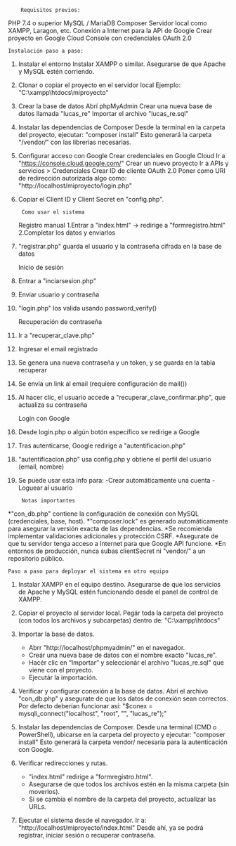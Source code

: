         Requisitos previos:
PHP 7.4 o superior
MySQL / MariaDB
Composer
Servidor local como XAMPP, Laragon, etc.
Conexión a Internet para la API de Google
Crear proyecto en Google Cloud Console con credenciales OAuth 2.0

    Instalación paso a paso:
1. Instalar el entorno
Instalar XAMPP o similar.
Asegurarse de que Apache y MySQL estén corriendo.

2. Clonar o copiar el proyecto en el servidor local
Ejemplo:
"C:\xampp\htdocs\miproyecto\"

3. Crear la base de datos
Abrí phpMyAdmin
Crear una nueva base de datos llamada "lucas_re"
Importar el archivo "lucas_re.sql"

4. Instalar las dependencias de Composer
Desde la terminal en la carpeta del proyecto, ejecutar:
"composer install"
Esto generará la carpeta "/vendor/" con las librerías necesarias.

5. Configurar acceso con Google
Crear credenciales en Google Cloud
Ir a "https://console.cloud.google.com/"
Crear un nuevo proyecto
Ir a APIs y servicios > Credenciales
Crear ID de cliente OAuth 2.0
Poner como URI de redirección autorizada algo como:
"http://localhost/miproyecto/login.php"

6. Copiar el Client ID y Client Secret en "config.php".

        Como usar el sistema
   
    Registro manual
1.Entrar a "index.html" → redirige a "formregistro.html"
2.Completar los datos y enviarlos
3. "registrar.php" guarda el usuario y la contraseña cifrada en la base de datos

    Inicio de sesión
1. Entrar a "inciarsesion.php"
2. Enviar usuario y contraseña
3. "login.php" los valida usando password_verify()

    Recuperación de contraseña
1. Ir a "recuperar_clave.php"
2. Ingresar el email registrado
3. Se genera una nueva contraseña y un token, y se guarda en la tabla recuperar
4. Se envía un link al email (requiere configuración de mail())
5. Al hacer clic, el usuario accede a "recuperar_clave_confirmar.php", que actualiza su contraseña

    Login con Google
1. Desde login.php o algún botón específico se redirige a Google
2. Tras autenticarse, Google redirige a "autentificacion.php"
3. "autentificacion.php" usa config.php y obtiene el perfil del usuario (email, nombre)
4. Se puede usar esta info para:
-Crear automáticamente una cuenta
-Loguear al usuario

        Notas importantes
   
*"con_db.php" contiene la configuración de conexión con MySQL (credenciales, base, host).
*"composer.lock" es generado automáticamente para asegurar la versión exacta de las dependencias.
*Se recomienda implementar validaciones adicionales y protección CSRF.
*Asegurate de que tu servidor tenga acceso a Internet para que Google API funcione.
*En entornos de producción, nunca subas clientSecret ni "vendor/" a un repositorio público.

    Paso a paso para deployar el sistema en otro equipo 
    
1. Instalar XAMPP en el equipo destino.
   Asegurarse de que los servicios de Apache y MySQL estén funcionando desde el panel de control de XAMPP.


2. Copiar el proyecto al servidor local.
   Pegár toda la carpeta del proyecto (con todos los archivos y subcarpetas) dentro de:
   "C:\xampp\htdocs\"


3. Importar la base de datos.
   - Abrr "http://localhost/phpmyadmin/" en el navegador.
   - Creár una nueva base de datos con el nombre exacto "lucas_re".
   - Hacér clic en “Importar” y seleccionár el archivo "lucas_re.sql" que viene con el proyecto.
   - Ejecutár la importación.


4. Verificar y configurar conexión a la base de datos.
   Abrí el archivo "con_db.php" y asegurate de que los datos de conexión sean correctos. Por defecto deberían funcionar así:
   "$conex = mysqli_connect("localhost", "root", "", "lucas_re");"


5. Instalar las dependencias de Composer.
   Desde una terminal (CMD o PowerShell), ubicarse en la carpeta del proyecto y ejecutar:
   "composer install"
   Esto generará la carpeta vendor/ necesaria para la autenticación con Google.


6. Verificar redirecciones y rutas.
   - "index.html" redirige a "formregistro.html".
   - Asegurarse de que todos los archivos estén en la misma carpeta (sin moverlos).
   - Si se cambia el nombre de la carpeta del proyecto, actualizar las URLs.


7. Ejecutar el sistema desde el navegador.
   Ir a:
   "http://localhost/miproyecto/index.html"
   Desde ahí, ya se podrá registrar, iniciar sesión o recuperar contraseña.
